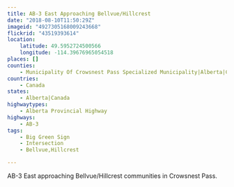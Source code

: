 ```yaml
---
title: AB-3 East Approaching Bellvue/Hillcrest
date: "2018-08-10T11:50:29Z"
imageid: "4927305168009243668"
flickrid: "43519393614"
location:
    latitude: 49.5952724500566
    longitude: -114.39676965054518
places: []
counties:
    - Municipality Of Crowsnest Pass Specialized Municipality|Alberta|Canada
countries:
    - Canada
states:
    - Alberta|Canada
highwaytypes:
    - Alberta Provincial Highway
highways:
    - AB-3
tags:
    - Big Green Sign
    - Intersection
    - Bellvue,Hillcrest

---
```

AB-3 East approaching Bellvue/Hillcrest communities in Crowsnest Pass.